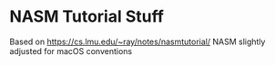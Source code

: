 # NASM Tutorial Stuff
 Based on https://cs.lmu.edu/~ray/notes/nasmtutorial/ NASM slightly adjusted for macOS conventions
